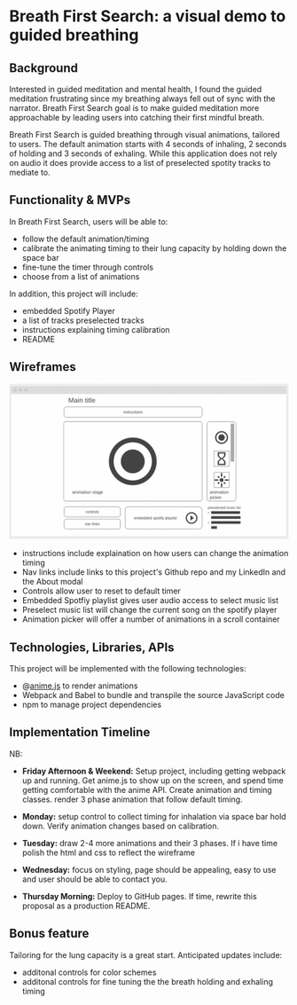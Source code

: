 # Breath First Search: a visual demo to guided breathing

## Background
Interested in guided meditation and mental health, I found the guided meditation frustrating since my breathing always fell out of sync with the narrator. Breath First Search goal is to make guided meditation more approachable by leading users into catching their first mindful breath.

Breath First Search is guided breathing through visual animations, tailored to users. The default animation starts with 4 seconds of inhaling, 2 seconds of holding and 3 seconds of exhaling. While this application does not rely on audio it does provide access to a list of preselected spotity tracks to mediate to. 

## Functionality & MVPs

In Breath First Search, users will be able to:
 - follow the default animation/timing
 - calibrate the animating timing to their lung capacity by holding down the space bar
 - fine-tune the timer through controls 
 - choose from a list of animations
 


In addition, this project will include:
- embedded Spotify Player
- a list of tracks preselected tracks
- instructions explaining timing calibration
- README

## Wireframes
![This is an image](wireFrame.png)
- instructions include explaination on how users can change the animation timing
- Nav links include links to this project's Github repo and my LinkedIn and the About modal
- Controls allow user to reset to default timer
- Embedded Spotfiy playlist gives user audio access to select music list
- Preselect music list will change the current song on the spotify player
- Animation picker will offer a number of animations in a scroll container

## Technologies, Libraries, APIs
This project will be implemented with the following technologies:
- @[anime.js](https://animejs.com/documentation/) to render animations
- Webpack and Babel to bundle and transpile the source JavaScript code
- npm to manage project dependencies



## Implementation Timeline
NB:

- **Friday Afternoon & Weekend:** Setup project, including getting webpack up and running. Get anime.js to show up on the screen, and spend time getting comfortable with the anime API. Create animation and timing classes. render 3 phase animation that follow default timing.

- **Monday:** setup control to collect timing for inhalation via space bar hold down. Verify animation changes based on calibration. 

 - **Tuesday:** draw 2-4 more animations and their 3 phases. If i have time polish the html and css to reflect the wireframe

- **Wednesday:** focus on styling, page should be appealing, easy to use and user should be able to contact you. 

- **Thursday Morning:** Deploy to GitHub pages. If time, rewrite this proposal as a production README.

## Bonus feature
Tailoring for the lung capacity is a great start.
Anticipated updates include:
- additonal controls for color schemes
- additonal controls for fine tuning the the breath holding and exhaling timing



